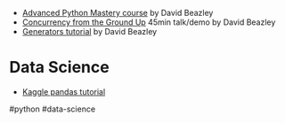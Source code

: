 - [Advanced Python Mastery course](https://github.com/dabeaz-course/python-mastery) by David Beazley
- [Concurrency from the Ground Up](https://www.youtube.com/watch?v=MCs5OvhV9S4) 45min talk/demo by David Beazley
- [Generators tutorial](https://www.dabeaz.com/generators/) by David Beazley

# Data Science

- [ Kaggle pandas tutorial](https://www.kaggle.com/learn/pandas)

#python #data-science